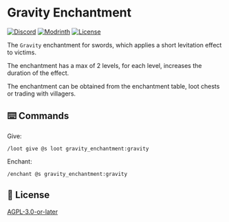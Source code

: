 # Gravity Enchantment

[![Discord](https://img.shields.io/discord/1327308441324097681?label=discord&color=blue&logo=discord)](https://discord.gg/5UdcDa5xNC)
[![Modrinth](https://img.shields.io/modrinth/dt/gravity-enchantment?label=modrinth&logo=modrinth)](https://modrinth.com/datapack/gravity-enchantment)
[![License](https://img.shields.io/github/license/lullaby6/enchantments-data-pack)](https://github.com/lullaby6/enchantments-data-pack/blob/main/LICENSE)

The `Gravity` enchantment for swords, which applies a short levitation effect to victims.

The enchantment has a max of 2 levels, for each level, increases the duration of the effect.

The enchantment can be obtained from the enchantment table, loot chests or trading with villagers.

## ⌨️ Commands

Give:

```mcfunction
/loot give @s loot gravity_enchantment:gravity
```

Enchant:

```mcfunction
/enchant @s gravity_enchantment:gravity
```

## 🪪 License

[AGPL-3.0-or-later](https://github.com/lullaby6/enchantments-data-pack/blob/main/LICENSE)